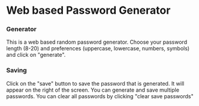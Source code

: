 # Web based Password Generator

### Generator
This is a web based random password generator. Choose your password length (8-20) and preferences (uppercase, lowercase, numbers, symbols) and click on "generate".

### Saving
Click on the "save" button to save the password that is generated. It will appear on the right of the screen. You can generate and save multiple passwords. You can clear all passwords by clicking "clear save passwords"